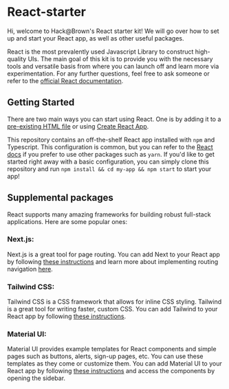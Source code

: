 # React-starter
Hi, welcome to Hack@Brown's React starter kit! We will go over how to set up and start your React app, as well as other useful packages.

React is the most prevalently used Javascript Library to construct high-quality UIs. The main goal of this kit is to provide you with the necessary tools and versatile basis from where you can launch off and learn more via experimentation. For any further questions, feel free to ask someone or refer to the [official React documentation](https://react.dev/).

## Getting Started
There are two main ways you can start using React. One is by adding it to a [pre-existing HTML file](https://reactjs.org/docs/add-react-to-a-website.html) or using [Create React App](https://create-react-app.dev/docs/getting-started/). 

This repository contains an off-the-shelf React app installed with `npm` and Typescript. This configuration is common, but you can refer to the [React docs](https://create-react-app.dev/docs/getting-started/) if you prefer to use other packages such as `yarn`. If you'd like to get started right away with a basic configuration, you can simply clone this repository and run `npm install && cd my-app && npm start` to start your app!   

## Supplemental packages
React supports many amazing frameworks for building robust full-stack applications. Here are some popular ones:

### Next.js: 
Next.js is a great tool for page routing. You can add Next to your React app by following [these instructions](https://nextjs.org/learn/foundations/from-react-to-nextjs/getting-started-with-nextjs) and learn more about implementing routing navigation [here](https://nextjs.org/docs/pages/building-your-application/routing). 

### Tailwind CSS:
Tailwind CSS is a CSS framework that allows for inline CSS styling. Tailwind is a great tool for writing faster, custom CSS. You can add Tailwind to your React app by following [these instructions](https://tailwindcss.com/docs/guides/create-react-app).

### Material UI: 
Material UI provides example templates for React components and simple pages such as buttons, alerts, sign-up pages, etc.  You can use these templates as they come or customize them. You can add Material UI to your React app by following [these instructions](https://mui.com/material-ui/getting-started/installation/) and access the components by opening the sidebar.



